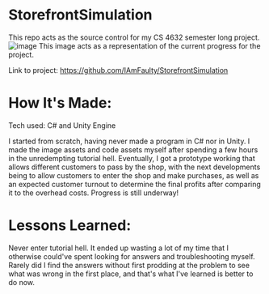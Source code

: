 # StorefrontSimulation
This repo acts as the source control for my CS 4632 semester long project.
![image](https://github.com/user-attachments/assets/03a51946-04b5-46ec-9450-5e9c5ce254cd)
This image acts as a representation of the current progress for the project.

Link to project: https://github.com/IAmFaulty/StorefrontSimulation 

# How It's Made:
Tech used: C# and Unity Engine

I started from scratch, having never made a program in C# nor in Unity. I made the image assets and code assets myself after spending a few hours in the unredempting tutorial hell. Eventually, I got a prototype working that allows different customers to pass by the shop, with the next developments being to allow customers to enter the shop and make purchases, as well as an expected customer turnout to determine the final profits after comparing it to the overhead costs. Progress is still underway!

# Lessons Learned:
Never enter tutorial hell. It ended up wasting a lot of my time that I otherwise could've spent looking for answers and troubleshooting myself. Rarely did I find the answers without first prodding at the problem to see what was wrong in the first place, and that's what I've learned is better to do now.
